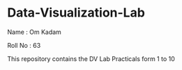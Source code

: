 # Data-Visualization-Lab

Name : Om Kadam

Roll No : 63

This repository contains the DV Lab Practicals form 1 to 10
